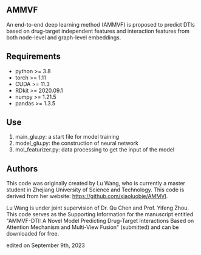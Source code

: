 ## AMMVF
An end-to-end deep learning method (AMMVF) is proposed to predict DTIs based on drug-target independent features and interaction features from both node-level and graph-level embeddings.

## Requirements
* python >= 3.8
* torch >= 1.11
* CUDA >= 11.3
* RDkit >= 2020.09.1
* numpy >= 1.21.5
* pandas >= 1.3.5

## Use
1. main_glu.py: a start file for model training
2. model_glu.py: the construction of neural network
3. mol_featurizer.py: data processing to get the input of the model

## Authors
This code was originally created by Lu Wang, who is currently a master student in Zhejiang University of Science and Technology.
This code is derived from her website: https://github.com/xiaoluobie/AMMVI.

Lu Wang is under joint supervision of Dr. Qu Chen and Prof. Yifeng Zhou.
This code serves as the Supporting Information for the manuscript entitled "AMMVF-DTI: A Novel Model Predicting Drug-Target Interactions Based on Attention Mechanism and Multi-View Fusion" (submitted) and can be downloaded for free.

edited on September 9th, 2023
